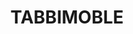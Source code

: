 ---
lastmod: '2025-04-06T06:05:20+00:00'
latitude: -29.156771
layout: suburb
longitude: 153.303855
postcode: '2472'
state: NSW
title: TABBIMOBLE
url: /nsw/tabbimoble/
---